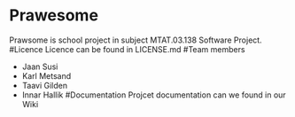 Prawesome
=========
Prawsome is school project in subject MTAT.03.138 Software Project.
#Licence
Licence can be found in LICENSE.md
#Team members
* Jaan Susi
* Karl Metsand
* Taavi Gilden
* Innar Hallik
#Documentation
Projcet documentation can we found in our Wiki
